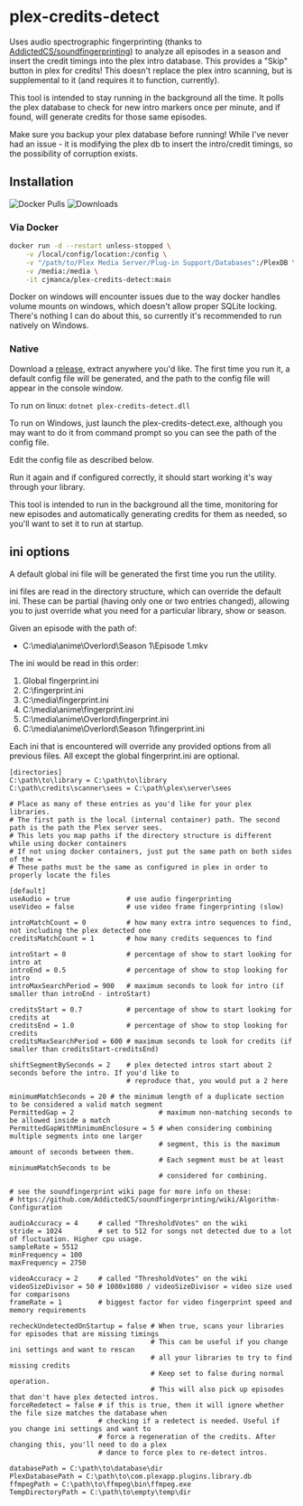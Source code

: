 # plex-credits-detect
Uses audio spectrographic fingerprinting (thanks to [AddictedCS/soundfingerprinting](https://github.com/AddictedCS/soundfingerprinting "AddictedCS/soundfingerprinting")) to analyze all episodes in a season and insert the credit timings into the plex intro database.
This provides a "Skip" button in plex for credits!
This doesn't replace the plex intro scanning, but is supplemental to it (and requires it to function, currently).

This tool is intended to stay running in the background all the time. It polls the plex database to check for new intro markers once per minute, and if found, will generate credits for those same episodes.

Make sure you backup your plex database before running! While I've never had an issue - it is modifying the plex db to insert the intro/credit timings, so the possibility of corruption exists.

## Installation
![Docker Pulls][badge-docker-pulls]
![Downloads][badge-downloads]

[badge-docker-pulls]: https://img.shields.io/docker/pulls/cjmanca/plex-credits-detect?style=flat-square
[badge-downloads]: https://img.shields.io/github/downloads/cjmanca/plex-credits-detect/total?style=flat-square

### Via Docker
```bash
docker run -d --restart unless-stopped \
    -v /local/config/location:/config \
    -v "/path/to/Plex Media Server/Plug-in Support/Databases":/PlexDB \
    -v /media:/media \
    -it cjmanca/plex-credits-detect:main
```
Docker on windows will encounter issues due to the way docker handles volume mounts on windows, which doesn't allow proper SQLite locking. There's nothing I can do about this, so currently it's recommended to run natively on Windows.

### Native
Download a [release](https://github.com/cjmanca/plex-credits-detect/releases "Releases"), extract anywhere you'd like. The first time you run it, a default config file will be generated, and the path to the config file will appear in the console window.

To run on linux:
```dotnet plex-credits-detect.dll```

To run on Windows, just launch the plex-credits-detect.exe, although you may want to do it from command prompt so you can see the path of the config file.

Edit the config file as described below.

Run it again and if configured correctly, it should start working it's way through your library.

This tool is intended to run in the background all the time, monitoring for new episodes and automatically generating credits for them as needed, so you'll want to set it to run at startup.

## ini options
A default global ini file will be generated the first time you run the utility.

ini files are read in the directory structure, which can override the default ini. These can be partial (having only one or two entries changed), allowing you to just override what you need for a particular library, show or season.

Given an episode with the path of:
- C:\media\anime\Overlord\Season 1\Episode 1.mkv

The ini would be read in this order:
1. Global fingerprint.ini
2. C:\fingerprint.ini
3. C:\media\fingerprint.ini
4. C:\media\anime\fingerprint.ini
5. C:\media\anime\Overlord\fingerprint.ini
6. C:\media\anime\Overlord\Season 1\fingerprint.ini

Each ini that is encountered will override any provided options from all previous files. All except the global fingerprint.ini are optional.

```dosini
[directories]
C:\path\to\library = C:\path\to\library
C:\path\credits\scanner\sees = C:\path\plex\server\sees

# Place as many of these entries as you'd like for your plex libraries. 
# The first path is the local (internal container) path. The second path is the path the Plex server sees.
# This lets you map paths if the directory structure is different while using docker containers
# If not using docker containers, just put the same path on both sides of the =
# These paths must be the same as configured in plex in order to properly locate the files

[default]
useAudio = true              # use audio fingerprinting
useVideo = false             # use video frame fingerprinting (slow)

introMatchCount = 0          # how many extra intro sequences to find, not including the plex detected one
creditsMatchCount = 1        # how many credits sequences to find

introStart = 0               # percentage of show to start looking for intro at
introEnd = 0.5               # percentage of show to stop looking for intro
introMaxSearchPeriod = 900   # maximum seconds to look for intro (if smaller than introEnd - introStart)

creditsStart = 0.7           # percentage of show to start looking for credits at
creditsEnd = 1.0             # percentage of show to stop looking for credits
creditsMaxSearchPeriod = 600 # maximum seconds to look for credits (if smaller than creditsStart-creditsEnd)

shiftSegmentBySeconds = 2    # plex detected intros start about 2 seconds before the intro. If you'd like to  
                             # reproduce that, you would put a 2 here

minimumMatchSeconds = 20 # the minimum length of a duplicate section to be considered a valid match segment
PermittedGap = 2                     # maximum non-matching seconds to be allowed inside a match
PermittedGapWithMinimumEnclosure = 5 # when considering combining multiple segments into one larger 
                                     # segment, this is the maximum amount of seconds between them. 
                                     # Each segment must be at least minimumMatchSeconds to be 
                                     # considered for combining.

# see the soundfingerprint wiki page for more info on these: 
# https://github.com/AddictedCS/soundfingerprinting/wiki/Algorithm-Configuration

audioAccuracy = 4     # called "ThresholdVotes" on the wiki
stride = 1024         # set to 512 for songs not detected due to a lot of fluctuation. Higher cpu usage.
sampleRate = 5512
minFrequency = 100
maxFrequency = 2750

videoAccuracy = 2     # called "ThresholdVotes" on the wiki
videoSizeDivisor = 50 # 1080x1080 / videoSizeDivisor = video size used for comparisons
frameRate = 1         # biggest factor for video fingerprint speed and memory requirements

recheckUndetectedOnStartup = false # When true, scans your libraries for episodes that are missing timings
                                   # This can be useful if you change ini settings and want to rescan
                                   # all your libraries to try to find missing credits
                                   # Keep set to false during normal operation.
                                   # This will also pick up episodes that don't have plex detected intros.
forceRedetect = false # if this is true, then it will ignore whether the file size matches the database when  
                      # checking if a redetect is needed. Useful if you change ini settings and want to   
                      # force a regeneration of the credits. After changing this, you'll need to do a plex 
                      # dance to force plex to re-detect intros.

databasePath = C:\path\to\database\dir
PlexDatabasePath = C:\path\to\com.plexapp.plugins.library.db
ffmpegPath = C:\path\to\ffmpeg\bin\ffmpeg.exe
TempDirectoryPath = C:\path\to\empty\temp\dir
```


